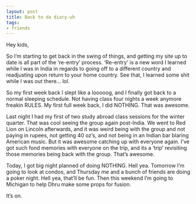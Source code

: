 ```yaml
---
layout: post
title: Back to da diary-uh
tags:
- friends
---
```

Hey kids,

So I’m starting to get back in the swing of things, and getting my site up to date is all part of the ‘re-entry’ process. ‘Re-entry’ is a new word I learned while I was in India in regards to going off to a different country and readjusting upon return to your home country. See that, I learned some shit while I was out there... lol.

So my first week back I slept like a looooog, and I finally got back to a normal sleeping schedule. Not having class four nights a week anymore freakin RULES. My first full week back, I did NOTHING. That was awesome.

Last night I had my first of two study abroad class sessions for the winter quarter. That was cool seeing the group again post-India. We went to Red Lion on Lincoln afterwards, and it was weird being with the group and not paying in rupees, not getting 40 oz’s, and not being in an Indian bar blaring American music. But it was awesome catching up with everyone again. I’ve got such fond memories with everyone on the trip, and its a ‘trip’ revisiting those memories being back with the group. That’s awesome.

Today, I got big night planned of doing NOTHING. Hell yea. Tomorrow I’m going to look at condos, and Thursday me and a bunch of friends are doing a poker night. Hell yea, that’ll be fun. Then this weekend I’m going to Michigan to help Dhru make some props for fusion.

It’s on.
